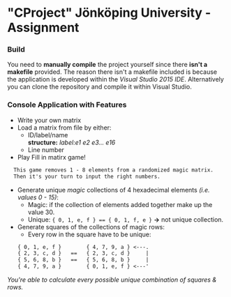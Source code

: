 # "CProject" Jönköping University - Assignment
### Build
You need to **manually compile** the project yourself since there **isn't a makefile** provided.
The reason there isn't a makefile included is because the application is developed within
the *Visual Studio 2015 IDE*. Alternatively you can clone the repository and compile it 
within Visual Studio.
### Console Application with Features
- Write your own matrix
- Load a matrix from file by either:
  - ID/label/name <br/>
    **structure:** *label:e1 e2 e3... e16*
  - Line number
- Play Fill in matirx game!
``` txt
  This game removes 1 - 8 elements from a randomized magic matrix.
  Then it's your turn to input the right numbers.
```
- Generate unique *magic* collections of 4 hexadecimal elements *(i.e. values 0 - 15)*:
  - Magic: if the collection of elements added together make up the value 30.
  - Unique: `{ 0, 1, e, f } == { 0, 1, f, e }` **->** not unique collection.
- Generate squares of the collections of magic rows:
  - Every row in the square have to be unique:
   ```txt
   { 0, 1, e, f }        { 4, 7, 9, a } <---.
   { 2, 3, c, d }   ==   { 2, 3, c, d }     |
   { 5, 6, 8, b }   ==   { 5, 6, 8, b }     |
   { 4, 7, 9, a }        { 0, 1, e, f } <---'
   ```
*You're able to calculate every possible unique combination of squares & rows.*
